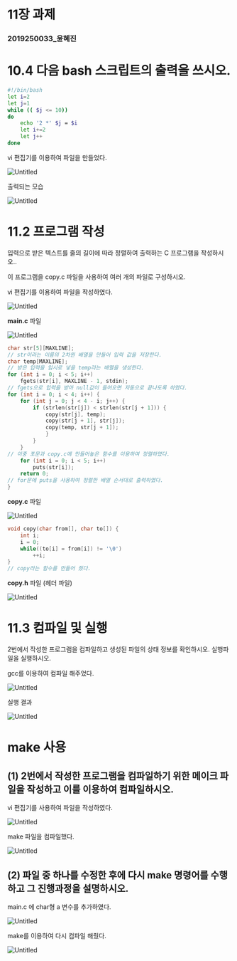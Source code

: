 # 11장 과제

### 2019250033_윤혜진

# 10.4 다음 bash 스크립트의 출력을 쓰시오.

```bash
#!/bin/bash
let i=2
let j=1
while (( $j <= 10))
do
	echo '2 *' $j = $i
	let i+=2
	let j++
done
```

vi 편집기를 이용하여 파일을 만들었다.

![Untitled](https://github.com/lold2424/school_study/blob/main/Linux/Ubuntu/11%EC%9E%A5%20%EA%B3%BC%EC%A0%9C/Untitled.png)

출력되는 모습

![Untitled](https://github.com/lold2424/school_study/blob/main/Linux/Ubuntu/11%EC%9E%A5%20%EA%B3%BC%EC%A0%9C/Untitled%201.png)

# 11.2 프로그램 작성

입력으로 받은 텍스트를 줄의 길이에 따라 정렬하여 출력하는 C 프로그램을 작성하시오..

이 프로그램을 copy.c 파일을 사용하여 여러 개의 파일로 구성하시오.

vi 편집기를 이용하여 파일을 작성하였다.

![Untitled](https://github.com/lold2424/school_study/blob/main/Linux/Ubuntu/11%EC%9E%A5%20%EA%B3%BC%EC%A0%9C/Untitled%202.png)

**main.c** 파일

![Untitled](https://github.com/lold2424/school_study/blob/main/Linux/Ubuntu/11%EC%9E%A5%20%EA%B3%BC%EC%A0%9C/Untitled%203.png)

```c
char str[5][MAXLINE];
// str이라는 이름의 2차원 배열을 만들어 입력 값을 저장한다.
char temp[MAXLINE];
// 받은 입력을 임시로 넣을 temp라는 배열을 생성한다.
for (int i = 0; i < 5; i++)
	fgets(str[i], MAXLINE - 1, stdin);
// fgets으로 입력을 받아 null값이 들어오면 자동으로 끝나도록 하였다.
for (int i = 0; i < 4; i++) {
	for (int j = 0; j < 4 - i; j++) {
		if (strlen(str[j]) < strlen(str[j + 1])) {
			copy(str[j], temp);
			copy(str[j + 1], str[j]);
			copy(temp, str[j + 1]);
			}
		}
	}
// 이중 포문과 copy.c에 만들어놓은 함수를 이용하여 정렬하였다.
	for (int i = 0; i < 5; i++)
		puts(str[i]);
	return 0;
// for문에 puts을 사용하여 정렬한 배열 순서대로 출력하였다.
}
```

**copy.c** 파일

![Untitled](https://github.com/lold2424/school_study/blob/main/Linux/Ubuntu/11%EC%9E%A5%20%EA%B3%BC%EC%A0%9C/Untitled%204.png)

```c
void copy(char from[], char to[]) {
	int i;
	i = 0;
	while((to[i] = from[i]) != '\0')
		++i;
}
// copy라는 함수를 만들어 줬다.
```

**copy.h** 파일 (헤더 파일)

![Untitled](https://github.com/lold2424/school_study/blob/main/Linux/Ubuntu/11%EC%9E%A5%20%EA%B3%BC%EC%A0%9C/Untitled%205.png)

# 11.3 컴파일 및 실행

2번에서 작성한 프로그램을 컴파일하고 생성된 파일의 상태 정보를 확인하시오. 실행파일을 실행하시오.

gcc를 이용하여 컴파일 해주었다.

![Untitled](https://github.com/lold2424/school_study/blob/main/Linux/Ubuntu/11%EC%9E%A5%20%EA%B3%BC%EC%A0%9C/Untitled%206.png)

실행 결과

![Untitled](https://github.com/lold2424/school_study/blob/main/Linux/Ubuntu/11%EC%9E%A5%20%EA%B3%BC%EC%A0%9C/Untitled%207.png)

# make 사용

## (1) 2번에서 작성한 프로그램을 컴파일하기 위한 메이크 파일을 작성하고 이를 이용하여 컴파일하시오.

vi 편집기를 사용하여 파일을 작성하였다.

![Untitled](https://github.com/lold2424/school_study/blob/main/Linux/Ubuntu/11%EC%9E%A5%20%EA%B3%BC%EC%A0%9C/Untitled%208.png)

make 파일을 컴파일했다.

![Untitled](https://github.com/lold2424/school_study/blob/main/Linux/Ubuntu/11%EC%9E%A5%20%EA%B3%BC%EC%A0%9C/Untitled%209.png)

## (2) 파일 중 하나를 수정한 후에 다시 make 명령어를 수행하고 그 진행과정을 설명하시오.

main.c 에 char형 a 변수를 추가하였다.

![Untitled](https://github.com/lold2424/school_study/blob/main/Linux/Ubuntu/11%EC%9E%A5%20%EA%B3%BC%EC%A0%9C/Untitled%2010.png)

make를 이용하여 다시 컴파일 해줬다.

![Untitled](https://github.com/lold2424/school_study/blob/main/Linux/Ubuntu/11%EC%9E%A5%20%EA%B3%BC%EC%A0%9C/Untitled%2011.png)
